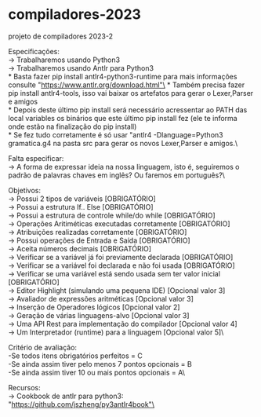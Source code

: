 # compiladores-2023
projeto de compiladores 2023-2

Especificações:\
-> Trabalharemos usando Python3\
-> Trabalharemos usando Antlr para Python3\
	* Basta fazer pip install antlr4-python3-runtime para mais informações consulte "https://www.antlr.org/download.html"\
	* Também precisa fazer pip install antlr4-tools, isso vai baixar os artefatos para gerar o Lexer,Parser e amigos\
	* Depois deste último pip install será necessário acressentar ao PATH das local variables os binários que este último pip install fez (ele te informa onde estão na finalização do pip install)\
	* Se fez tudo corretamente é só usar "antlr4 -Dlanguage=Python3 gramatica.g4 na pasta src para gerar os novos Lexer,Parser e amigos.\

Falta especificar:\
-> A forma de expressar ideia na nossa linguagem, isto é, seguiremos o padrão de palavras chaves em inglês? Ou faremos em português?\

Objetivos:\
-> Possui 2 tipos de variáveis [OBRIGATÓRIO]\
-> Possui a estrutura If.. Else [OBRIGATÓRIO]\
-> Possui a estrutura de controle while/do while [OBRIGATÓRIO]\
-> Operações Aritiméticas executadas corretamente [OBRIGATÓRIO]\
-> Atribuições realizadas corretamente [OBRIGATÓRIO]\
-> Possui operações de Entrada e Saída [OBRIGATÓRIO]\
-> Aceita números decimais [OBRIGATÓRIO]\
-> Verificar se a variável já foi previamente declarada [OBRIGATÓRIO]\
-> Verificar se a variável foi declarada e não foi usada [OBRIGATÓRIO]\
-> Verificar se uma variável está sendo usada sem ter valor inicial [OBRIGATÓRIO]\
-> Editor Highlight (simulando uma pequena IDE) [Opcional valor 3]\
-> Avaliador de expressões aritméticas [Opcional valor 3]\
-> Inserção de Operadores lógicos [Opcional valor 2]\
-> Geração de várias linguagens-alvo [Opcional valor 3]\
-> Uma API Rest para implementação do compilador [Opcional valor 4]\
-> Um Interpretador (runtime) para a linguagem [Opcional valor 5]\

Critério de avaliação:\
	-Se todos itens obrigatórios perfeitos = C\
	-Se ainda assim tiver pelo menos 7 pontos opcionais = B\
	-Se ainda assim tiver 10 ou mais pontos opcionais = A\

Recursos:\
-> Cookbook de antlr para python3: "https://github.com/jszheng/py3antlr4book"\
